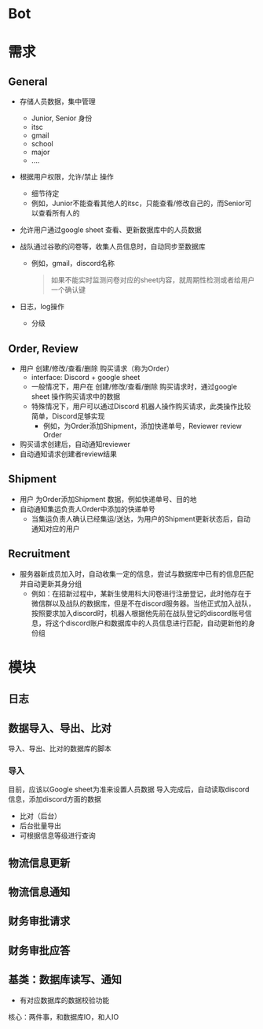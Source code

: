 # Bot

# 需求
## General
* 存储人员数据，集中管理
  * Junior, Senior 身份
  * itsc
  * gmail
  * school
  * major
  * ....
* 根据用户权限，允许/禁止 操作
  * 细节待定
  * 例如，Junior不能查看其他人的itsc，只能查看/修改自己的，而Senior可以查看所有人的

* 允许用户通过google sheet 查看、更新数据库中的人员数据

* 战队通过谷歌的问卷等，收集人员信息时，自动同步至数据库
  * 例如，gmail，discord名称
    >如果不能实时监测问卷对应的sheet内容，就周期性检测或者给用户一个确认键

* 日志，log操作
  * 分级

## Order, Review
* 用户 创建/修改/查看/删除 购买请求（称为Order）
   *  interface: Discord + google sheet
   *  一般情况下，用户在 创建/修改/查看/删除 购买请求时，通过google sheet 操作购买请求中的数据
   *  特殊情况下，用户可以通过Discord 机器人操作购买请求，此类操作比较简单，Discord足够实现
      *  例如，为Order添加Shipment，添加快递单号，Reviewer review Order
* 购买请求创建后，自动通知reviewer
* 自动通知请求创建者review结果
## Shipment
* 用户 为Order添加Shipment 数据，例如快递单号、目的地
* 自动通知集运负责人Order中添加的快递单号
  * 当集运负责人确认已经集运/送达，为用户的Shipment更新状态后，自动通知对应的用户

## Recruitment
* 服务器新成员加入时，自动收集一定的信息，尝试与数据库中已有的信息匹配并自动更新其身分组
  * 例如：在招新过程中，某新生使用科大问卷进行注册登记，此时他存在于微信群以及战队的数据库，但是不在discord服务器。当他正式加入战队，按照要求加入discord时，机器人根据他先前在战队登记的discord账号信息，将这个discord账户和数据库中的人员信息进行匹配，自动更新他的身份组


# 模块
## 日志

## 数据导入、导出、比对
导入、导出、比对的数据库的脚本
### 导入
目前，应该以Google sheet为准来设置人员数据
导入完成后，自动读取discord信息，添加discord方面的数据


* 比对（后台）
* 后台批量导出
* 可根据信息等级进行查询

## 物流信息更新

## 物流信息通知

## 财务审批请求

## 财务审批应答

## 基类：数据库读写、通知
* 有对应数据库的数据校验功能

核心：两件事，和数据库IO，和人IO

